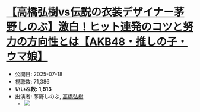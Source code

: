 # [【高橋弘樹vs伝説の衣装デザイナー茅野しのぶ】激白！ヒット連発のコツと努力の方向性とは【AKB48・推しの子・ウマ娘】](https://www.youtube.com/watch?v=xCWiaPpaq9c)
-   公開日: 2025-07-18
-   視聴数: 71,386
-   **いいね数: 1,513**
-   出演者: 茅野しのぶ, [高橋弘樹](/rehacq_fan/people/高橋弘樹 "wikilink")
    - [![](https://img.youtube.com/vi/xCWiaPpaq9c/hqdefault.jpg)](https://www.youtube.com/watch?v=xCWiaPpaq9c)
